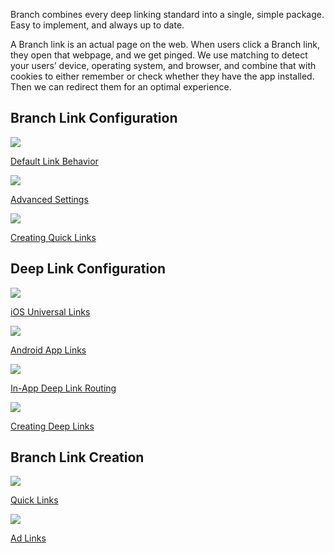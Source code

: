Branch combines every deep linking standard into a single, simple package. Easy to implement, and always up to date.

A Branch link is an actual page on the web. When users click a Branch link, they open that webpage, and we get pinged. We use matching to detect your users’ device, operating system, and browser, and combine that with cookies to either remember or check whether they have the app installed. Then we can redirect them for an optimal experience.

## Branch Link Configuration
<!-- Link Configuration -->
<div class="nav-wrap flex-wrap">
  <a href="/zh/links/default-link-behavior/">
    <img src="../../../_assets/img/pages/links/basic-config.png" />
    <p>Default Link Behavior</p>
  </a>
  <a href="/zh/links/advanced-settings-configuration/">
    <img src="../../../_assets/img/pages/links/advanced-config.png" />
    <p>Advanced Settings</p>
  </a>
  <a href="/zh/links/quick-links/">
    <img src="../../../_assets/img/pages/links/create-link.png" />
    <p>Creating Quick Links</p>
  </a>
</div>
<!--/ Link Configuration -->

## Deep Link Configuration
<!-- Deep Links -->
<div class="nav-wrap flex-wrap">
  <a href="/zh/deep-linking/universal-links/">
		<img src="../../../_assets/img/pages/links/ios.png" />
		<p>iOS Universal Links</p>
	</a>
  <a href="/zh/deep-linking/android-app-links/">
    <img src="../../../_assets/img/pages/links/android.png" />
    <p>Android App Links</p>
  </a>
	<a href="/zh/deep-linking/routing/">
    <img src="../../../_assets/img/pages/links/in-app-routing.png" />
    <p>In-App Deep Link Routing</p>
  </a>
	<a href="/zh/links/integrate/">
		<img src="../../../_assets/img/pages/links/create-link.png" />
		<p>Creating Deep Links</p>
	</a>
</div>
<!--/ Deep Links -->

## Branch Link Creation
<!-- Branch Links -->
<div class="nav-wrap flex-wrap">
  <a href="/zh/links/quick-links/">
		<img src="../../../_assets/img/pages/links/create-link.png" />
		<p>Quick Links</p>
	</a>
  <a href="/zh/links/creating-ad-links/">
    <img src="../../../_assets/img/pages/links/create-link.png" />
    <p>Ad Links</p>
  </a>
</div>
<!--/ Deep Links -->
